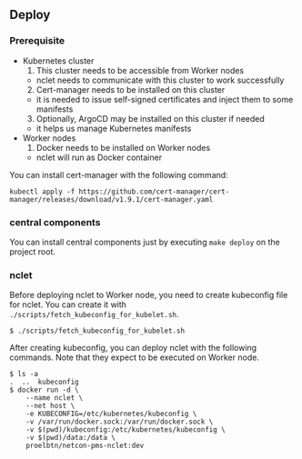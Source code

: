 ## 

## Deploy

### Prerequisite

* Kubernetes cluster
  1. This cluster needs to be accessible from Worker nodes
    * nclet needs to communicate with this cluster to work successfully
  2. Cert-manager needs to be installed on this cluster
    * it is needed to issue self-signed certificates and inject them to some manifests
  3. Optionally, ArgoCD may be installed on this cluster if needed
    * it helps us manage Kubernetes manifests
* Worker nodes
  1. Docker needs to be installed on Worker nodes
    * nclet will run as Docker container

You can install cert-manager with the following command:

```
kubectl apply -f https://github.com/cert-manager/cert-manager/releases/download/v1.9.1/cert-manager.yaml
```

### central components

You can install central components just by executing `make deploy` on the project root.

### nclet

Before deploying nclet to Worker node, you need to create kubeconfig file for nclet. You can create it with `./scripts/fetch_kubeconfig_for_kubelet.sh`.

```
$ ./scripts/fetch_kubeconfig_for_kubelet.sh
```

After creating kubeconfig, you can deploy nclet with the following commands. Note that they expect to be executed on Worker node.

```
$ ls -a
.  ..  kubeconfig
$ docker run -d \
    --name nclet \
    --net host \
    -e KUBECONFIG=/etc/kubernetes/kubeconfig \
    -v /var/run/docker.sock:/var/run/docker.sock \
    -v $(pwd)/kubeconfig:/etc/kubernetes/kubeconfig \
    -v $(pwd)/data:/data \
    proelbtn/netcon-pms-nclet:dev
```
